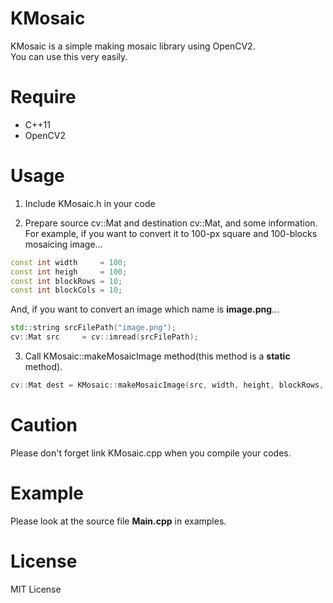 # KMosaic
KMosaic is a simple making mosaic library using OpenCV2.  
You can use this very easily.

# Require
* C++11
* OpenCV2

# Usage
1. Include KMosaic.h in your code

2. Prepare source cv::Mat and destination cv::Mat, and some information.  
For example, if you want to convert it to 100-px square and 100-blocks mosaicing image...
```cpp
const int width     = 100;
const int heigh     = 100;
const int blockRows = 10;
const int blockCols = 10;
``` 

And, if you want to convert an image which name is **image.png**...  
```cpp
std::string srcFilePath("image.png");
cv::Mat src     = cv::imread(srcFilePath);
``` 

3. Call KMosaic::makeMosaicImage method(this method is a **static** method).
```cpp 
cv::Mat dest = KMosaic::makeMosaicImage(src, width, height, blockRows, blockCols);
```

# Caution
Please don't forget link KMosaic.cpp when you compile your codes.

# Example
Please look at the source file **Main.cpp** in examples.

# License
MIT License
